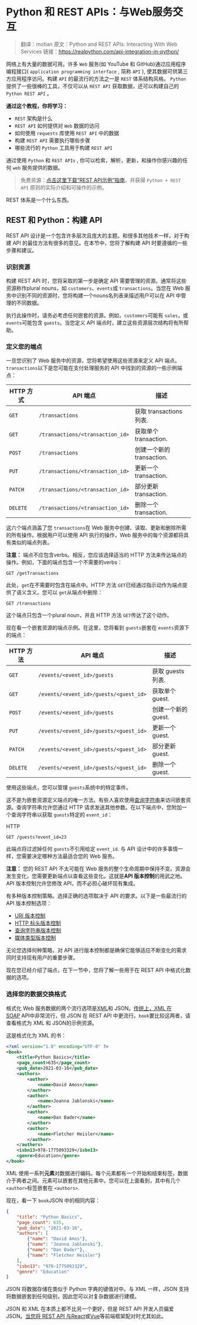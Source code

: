 # Python 和 REST APIs：与Web服务交互

> 翻译：motian
> 原文：Python and REST APIs: Interacting With Web Services
> 链接：https://realpython.com/api-integration-in-python/

网络上有大量的数据可用。许多 `Web` 服务(如 YouTube 和 GitHub)通过应用程序编程接口( `application programming interface` , 简称 `API` ), 使其数据可供第三方应用程序访问。构建 `API` 的最流行的方法之一是 `REST` 体系结构风格。 `Python` 提供了一些很棒的工具，不仅可以从 `REST API` 获取数据，还可以构建自己的 `Python REST API` 。

**通过这个教程，你将学习：**

* `REST` 架构是什么
* `REST API` 如何提供对 `Web` 数据的访问
* 如何使用 `requests` 库使用 `REST API` 中的数据
* 构建 `REST API` 需要执行哪些步骤
* 哪些流行的 `Python` 工具用于构建 `REST API`

通过使用 `Python` 和 `REST APIs` , 你可以检索，解析，更新，和操作你感兴趣的任何 `web` 服务提供的数据。

> 免费资源：[点击这里下载“REST API示例”指南](https://realpython.com/api-integration-in-python/)，并获得 `Python + REST API` 原则的实际介绍和可操作的示例。

REST 体系是一个什么东西。


## REST 和 Python：构建 API

REST API 设计是一个包含许多层次且庞大的主题。和很多其他技术一样，对于构建 API 的最佳方法有很多的意见。在本节中，您将了解构建 API 时要遵循的一些步骤和建议。

### 识别资源

构建 REST API 时，您将采取的第一步是确定 API 需要管理的资源。通常将这些资源称作plural nouns，如 `customers`、`events`或 `transactions`。当您在 Web 服务中识别不同的资源时，您将构建一个nouns名列表来描述用户可以在 API 中管理的不同数据。

执行此操作时，请务必考虑任何嵌套的资源。例如，`customers`可能有 `sales`，或 `events`可能包含 `guests`。当您定义 API 端点时，建立这些资源层次结构将有所帮助。

### 定义您的端点

一旦您识别了 Web 服务中的资源，您将希望使用这些资源来定义 API 端点。`transactions`以下是您可能在支付处理服务的 API 中找到的资源的一些示例端点：

| HTTP 方式  | API 端点                           | 描述                      |
| ---------- | ---------------------------------- | ------------------------- |
| `GET`    | `/transactions`                  | 获取 transactions 列表.   |
| `GET`    | `/transactions/<transaction_id>` | 获取单个 transaction.     |
| `POST`   | `/transactions`                  | 创建一个新的 transaction. |
| `PUT`    | `/transactions/<transaction_id>` | 更新一个 transaction.     |
| `PATCH`  | `/transactions/<transaction_id>` | 部分更新 transaction.     |
| `DELETE` | `/transactions/<transaction_id>` | 删除一个 transaction.     |

这六个端点涵盖了您 `transactions`在 Web 服务中创建、读取、更新和删除所需的所有操作。根据用户可以使用 API 执行的操作，Web 服务中的每个资源都将具有类似的端点列表。


 **注意：** 端点不应包含verbs。相反，您应该选择适当的 HTTP 方法来传达端点的操作。例如，下面的端点包含一个不需要的verbs：

```
GET /getTransactions
```

此处，`get`在不需要时包含在端点中。HTTP 方法 `GET`已经通过指示动作为端点提供了语义含义。您可以 `get`从端点中删除：

```
GET /transactions
```

这个端点只包含一个plural noun，并且 HTTP 方法 `GET`传达了这个动作。


现在看一个嵌套资源的端点示例。在这里，您将看到 `guests`嵌套在 `events`资源下的端点：

| HTTP 方法  | API 端点                                 | 描述                |
| ---------- | ---------------------------------------- | ------------------- |
| `GET`    | `/events/<event_id>/guests`            | 获取 guests  列表.  |
| `GET`    | `/events/<event_id>/guests/<guest_id>` | 获取单个 guest.     |
| `POST`   | `/events/<event_id>/guests`            | 创建一个新的 guest. |
| `PUT`    | `/events/<event_id>/guests/<guest_id>` | 更新一个 guest.     |
| `PATCH`  | `/events/<event_id>/guests/<guest_id>` | 部分更新 guest.     |
| `DELETE` | `/events/<event_id>/guests/<guest_id>` | 删除一个 guest.     |

使用这些端点，您可以管理 `guests`系统中的特定事件。

这不是为嵌套资源定义端点的唯一方法。有些人喜欢使用[查询字符串](https://en.wikipedia.org/wiki/Query_string)来访问嵌套资源。查询字符串允许您通过 HTTP 请求发送其他参数。在以下端点中，您附加一个查询字符串以获取 `guests`特定的 `event_id`：

HTTP

```
GET /guests?event_id=23
```

此端点将过滤掉任何 `guests`不引用给定 `event_id`. 与 API 设计中的许多事情一样，您需要决定哪种方法最适合您的 Web 服务。


 **注意：** 您的 REST API 不太可能在 Web 服务的整个生命周期中保持不变。资源会发生变化，您需要更新端点以查看这些变化。这就是**API 版本控制**的用武之地。API 版本控制允许您修改 API，而不必担心破坏现有集成。

有多种版本控制策略。选择正确的选项取决于 API 的要求。以下是一些最流行的 API 版本控制选项：

* [URI 版本控制](https://docs.microsoft.com/en-us/azure/architecture/best-practices/api-design#uri-versioning)
* [HTTP 标头版本控制](https://docs.microsoft.com/en-us/azure/architecture/best-practices/api-design#header-versioning)
* [查询字符串版本控制](https://docs.microsoft.com/en-us/azure/architecture/best-practices/api-design#query-string-versioning)
* [媒体类型版本控制](https://docs.microsoft.com/en-us/azure/architecture/best-practices/api-design#media-type-versioning)

无论您选择何种策略，对 API 进行版本控制都是确保它能够适应不断变化的需求同时支持现有用户的重要步骤。

现在您已经介绍了端点，在下一节中，您将了解一些用于在 REST API 中格式化数据的选项。


### 选择您的数据交换格式

格式化 Web 服务数据的两个流行选项是[XML](https://en.wikipedia.org/wiki/XML)和 JSON。[传统上，XML 在SOAP](https://en.wikipedia.org/wiki/SOAP) API中非常流行，但 JSON 在 REST API 中更流行。`book`要比较这两者，请查看格式为 XML 和 JSON的示例资源。

这是格式化为 XML 的书：


```XML
<?xml version="1.0" encoding="UTF-8" ?>
<book>
    <title>Python Basics</title>
    <page_count>635</page_count>
    <pub_date>2021-03-16</pub_date>
    <authors>
        <author>
            <name>David Amos</name>
        </author>
        <author>
            <name>Joanna Jablonski</name>
        </author>
        <author>
            <name>Dan Bader</name>
        </author>
        <author>
            <name>Fletcher Heisler</name>
        </author>
    </authors>
    <isbn13>978-1775093329</isbn13>
    <genre>Education</genre>
</book>
```


XML 使用一系列**元素**对数据进行编码。每个元素都有一个开始和结束标签，数据介于两者之间。元素可以嵌套在其他元素中。您可以在上面看到，其中有几个 `<author>`标签嵌套在 `<authors>`.

现在，看一下 `book`JSON 中的相同内容：

```json
{
    "title": "Python Basics",
    "page_count": 635,
    "pub_date": "2021-03-16",
    "authors": [
        {"name": "David Amos"},
        {"name": "Joanna Jablonski"},
        {"name": "Dan Bader"},
        {"name": "Fletcher Heisler"}
    ],
    "isbn13": "978-1775093329",
    "genre": "Education"
}
```

JSON 将数据存储在类似于 Python 字典的键值对中。与 XML 一样，JSON 支持将数据嵌套到任何级别，因此您可以对复杂数据进行建模。

JSON 和 XML 在本质上都不比另一个更好，但是 REST API 开发人员偏爱 JSON。[当您将 REST API 与React](https://reactjs.org/)或[Vue](https://vuejs.org/)等前端框架配对时尤其如此。
